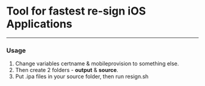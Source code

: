# Tool for fastest re-sign iOS Applications
___

### Usage

  1. Change variables certname & mobileprovision to something else.
  2. Then create 2 folders - **output** & **source**.
  3. Put .ipa files in your source folder, then run resign.sh

